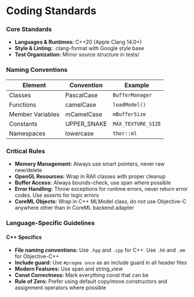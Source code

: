 # Coding Standards

### Core Standards

- **Languages & Runtimes:** C++20 (Apple Clang 14.0+)
- **Style & Linting:** .clang-format with Google style base
- **Test Organization:** Mirror source structure in tests/

### Naming Conventions

| Element | Convention | Example |
|---------|------------|---------|
| Classes | PascalCase | `BufferManager` |
| Functions | camelCase | `loadModel()` |
| Member Variables | mCamelCase | `mBufferSize` |
| Constants | UPPER_SNAKE | `MAX_TEXTURE_SIZE` |
| Namespaces | lowercase | `thor::ml` |

### Critical Rules

- **Memory Management:** Always use smart pointers, never raw new/delete
- **OpenGL Resources:** Wrap in RAII classes with proper cleanup
- **Buffer Access:** Always bounds-check, use span where possible
- **Error Handling:** Throw exceptions for runtime errors, never return error codes. Use asserts for logic errors
- **CoreML Objects:** Wrap in C++ MLModel class, do not use Objective-C anywhere other than in CoreML backend adapter

### Language-Specific Guidelines

#### C++ Specifics

- **File naming conventions:** Use `.hpp` and `.cpp` for C++. Use `.hh` and `.mm` for Objective-C++
- **Include guard:** Use `#pragma once` as an include guard in all header files
- **Modern Features:** Use span and string_view
- **Const Correctness:** Mark everything const that can be
- **Rule of Zero:** Prefer using default copy/move constructors and assignment operators where possible
